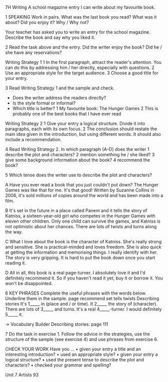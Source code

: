 7H Writing
A school magazine entry
I can write about my favourite book.

1 SPEAKING Work in pairs. What was the last book you read? What was it about? Did you enjoy it? Why / Why not?

Your teacher has asked you to write an entry for the school magazine. Describe the book and say why you liked it.

2 Read the task above and the entry. Did the writer enjoy the book? Did he / she have any reservations?

Writing Strategy 1
1 In the first paragraph, attract the reader's attention. You can do this by addressing him / her directly, especially with questions.
2 Use an appropriate style for the target audience.
3 Choose a good title for your entry.

3 Read Writing Strategy 1 and the sample and check.
- Does the writer address the readers directly?
- Is the style formal or informal?
- Which title is better?
1 My favourite book: The Hunger Games
2 This is probably one of the best books that I have ever read

Writing Strategy 2
1 Give your entry a logical structure. Divide it into paragraphs, each with its own focus.
2 The conclusion should restate the main idea given in the introduction, but using different words. It should also include a recommendation.

4 Read Writing Strategy 2. In which paragraph (A–D) does the writer
1 describe the plot and characters?
2 mention something he / she liked?
3 give some background information about the book?
4 recommend the book?

5 Which tense does the writer use to describe the plot and characters?

A Have you ever read a book that you just couldn't put down? The Hunger Games was like that for me. It's that good! Written by Suzanne Collins in 2006, it's sold millions of copies around the world and has been made into a film.

B It's set in the future in a place called Panem and it tells the story of Katniss, a sixteen-year-old girl who competes in the Hunger Games with eleven other children. Only one child can survive the games, and Katniss is not optimistic about her chances. There are lots of twists and turns along the way.

C What I love about the book is the character of Katniss. She's really strong and sensitive. She is practical-minded and loves freedom. She is also quick at getting the information and memorising things. I really identify with her. The story is very gripping. It is hard to put the book down once you start reading it.

D All in all, this book is a real page-turner. I absolutely love it and I'd definitely recommend it. So if you haven't read it yet, buy it or borrow it. You won't be disappointed.

6 KEY PHRASES Complete the useful phrases with the words below. Underline them in the sample.
page recommend set tells twists
Describing stories
It's 1_____ in (place and / or time).
It 2_____ the story of (character).
There are lots of 3_____ and turns.
It's a real 4_____-turner.
I would definitely 5_____ it.

→ Vocabulary Builder Describing stories: page 111

7 Do the task in exercise 1. Follow the advice in the strategies, use the structure of the sample (see exercise 4) and use phrases from exercise 6.

CHECK YOUR WORK
Have you ...
• given your entry a title and an interesting introduction?
• used an appropriate style?
• given your entry a logical structure?
• used the present tense to describe the plot and characters?
• checked your grammar and spelling?

Unit 7 Artists 93
